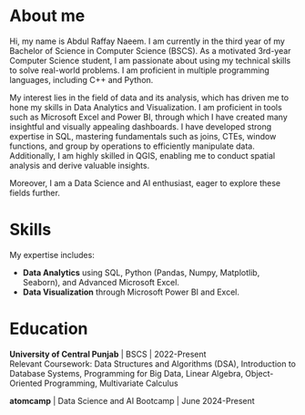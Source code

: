 # About me
Hi, my name is Abdul Raffay Naeem. I am currently in the third year of my Bachelor of Science in Computer Science (BSCS). As a motivated 3rd-year Computer Science student, I am passionate about using my technical skills to solve real-world problems. I am proficient in multiple programming languages, including C++ and Python.

My interest lies in the field of data and its analysis, which has driven me to hone my skills in Data Analytics and Visualization. I am proficient in tools such as Microsoft Excel and Power BI, through which I have created many insightful and visually appealing dashboards. I have developed strong expertise in SQL, mastering fundamentals such as joins, CTEs, window functions, and group by operations to efficiently manipulate data. Additionally, I am highly skilled in QGIS, enabling me to conduct spatial analysis and derive valuable insights.

Moreover, I am a Data Science and AI enthusiast, eager to explore these fields further.

# Skills
My expertise includes:
- __Data Analytics__ using SQL, Python (Pandas, Numpy, Matplotlib, Seaborn), and Advanced Microsoft Excel.
- __Data Visualization__ through Microsoft Power BI and Excel.

# Education
__University of Central Punjab__ | BSCS | 2022-Present                                                                                                                               
                                                               Relevant Coursework: Data Structures and Algorithms (DSA), Introduction to Database Systems, Programming for Big Data, Linear Algebra, Object-Oriented Programming, Multivariate Calculus

__atomcamp__ | Data Science and AI Bootcamp | June 2024-Present
